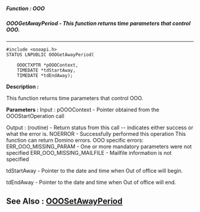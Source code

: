 ##### Function : OOO
##### OOOGetAwayPeriod - This function returns time parameters that control OOO. 
---
```
#include <oooapi.h>
STATUS LNPUBLIC OOOGetAwayPeriod(

	OOOCTXPTR *pOOOContext,
	TIMEDATE *tdStartAway,
	TIMEDATE *tdEndAway);
```
**Description :**

This function returns time parameters that control OOO. 

**Parameters :**
Input :
pOOOContext  -  Pointer obtained from the OOOStartOperation call

Output :
(routine)  -  Return status from this call -- indicates either success or what the error is.
NOERROR - Successfully performed this operation
This function can return Domino errors.
OOO specific errors:
ERR_OOO_MISSING_PARAM - One or more mandatory parameters were not specified
ERR_OOO_MISSING_MAILFILE - Mailfile information is not specified


tdStartAway  -  Pointer to the date and time when Out of office will begin.

tdEndAway  -  Pointer to the date and time when Out of office will end.


**See Also :**
[OOOSetAwayPeriod](/domino-c-api-docs/reference/Func/OOOSetAwayPeriod)
---
